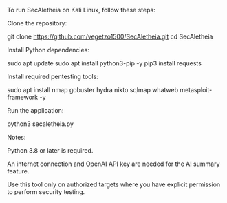 To run SecAletheia on Kali Linux, follow these steps:

Clone the repository:

git clone https://github.com/vegetzo1500/SecAletheia.git
cd SecAletheia

Install Python dependencies:

sudo apt update
sudo apt install python3-pip -y
pip3 install requests

Install required pentesting tools:

sudo apt install nmap gobuster hydra nikto sqlmap whatweb metasploit-framework -y

Run the application:

python3 secaletheia.py

Notes:

Python 3.8 or later is required.

An internet connection and OpenAI API key are needed for the AI summary feature.

Use this tool only on authorized targets where you have explicit permission to perform security testing.

